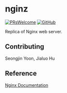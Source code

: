 # nginz

[![PRsWelcome](https://img.shields.io/badge/PRs-welcome-ForestGreen)](https://github.com/jialuohu/nginz/pulls) [![GitHub](https://img.shields.io/github/license/jialuohu/nginz?color=hotpink)](LICENSE)

Replica of Nginx web server.





## Contributing

Seongjin Yoon, Jialuo Hu





## Reference

[Nginx Documentation](https://nginx.org/en/docs/)







